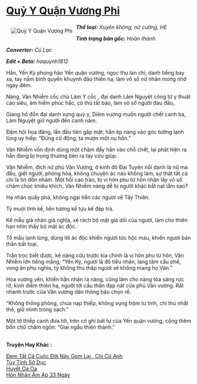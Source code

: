 <a href="https://utruyen.com/quy-y-quan-vuong-phi/6721/" title="Quỷ Y Quận Vương Phi​"><h1>Quỷ Y Quận Vương Phi​</h1></a><div style="display:table"><img align="right" style="float: left; padding: 10px;" src="https://utruyen.com/images/story/200x260/quy-y-quan-vuong-phi.jpg" alt="Quỷ Y Quận Vương Phi​"><b><i>Thể loại:</i></b><i> Xuyên không</i><i>, </i><i>nữ cường, HE</i><p></p><b><i>Tình trạng bản gốc:</i></b><i> </i><i>Hoàn thành</i><p></p><b><i>Converter:</i></b><i> </i><i>Củ Lạc</i><p></p><b><i>Edit + Beta:</i></b><i> </i><i>haquynh1812<p></p></i><p></p>Hắn, Yến Kỳ phong hào Yến quận vương, ngọc thụ lan chi, danh tiếng bay xa, tay nắm binh quyền khuynh đảo thiên hạ, làm vô số nữ nhân mong nhớ ngày đêm.<p></p>Nàng, Vân Nhiễm cốc chủ Lãm Y cốc , đại danh Lãm Nguyệt công tử y thuật cao siêu, âm hiểm phúc hắc, có thù tất báo, làm vô số người đau đầu,.<p></p>Giang hồ đồn đại danh xưng quỷ y, Diêm vương muốn người chết canh ba, Lãm Nguyệt giữ người đến canh năm.<p></p>Đêm hội hoa đăng, lần đầu tiên găp mặt, hắn ép nàng vào góc tường lạnh lùng uy hiếp: “Đừng cử động, ta mượn một nụ hôn.”<p></p>Vân Nhiễm vốn định dùng một châm đẩy hắn vào chỗ chết, lại phát hiện ra hắn đang bị trọng thương bèn ra tay cứu giúp.<p></p>Vân Nhiễm, đích nữ phủ Vân Vương, ở kinh đô Đại Tuyên nổi danh là nữ ma đầu, giết người, phóng hỏa, không chuyện ác nào không làm, sự thật tất cả chỉ là tin đồn nhảm. Một hồi cao trào, bị vị hôn phu từ hôn nhận lấy vô số châm chọc khiêu khích, Vân Nhiễm nàng dễ bị người khác bắt nạt lắm sao?<p></p>Hạ nhân quấy phá, không ngại tiễn các ngươi về Tây Thiên.<p></p>Tỷ muội tính kế, liền tương kế tựu kế đáp trả.<p></p>Kế mẫu giả nhân giả nghĩa, xé rách bộ mặt giả dối của ngươi, làm cho thiên hạn nhìn thấy bộ mặt ác độc.<p></p>Tổ mẫu lạnh lùng, dùng lời ác độc khiến ngươi tức hộc máu, khiến ngươi bán thân bất toại.<p></p>Trằn trọc biết được, kẻ nàng cứu trước kia chính là vị hôn phu từ hôn, Vân Nhiễm lớn tiếng mắng, “Yến Kỳ, ngươi là đồ tiểu nhân, lang tâm cẩu phế, vong ân phụ nghĩa, tỷ không thu thập ngươi sẽ không mang họ Vân.”<p></p>Hoa vương yến, khiến hắn nhận ra nàng, cũng làm cho nàng tỏa sáng rực rỡ, kinh diễm thiên hạ, người tới cầu thân đạp nát cửa phủ Vân vương. Rất nhanh trước cửa Vân vương dán thông báo chọn rể.<p></p>“Không thông phòng, chưa nạp thiếp, không vụng trộm tư tình, chỉ thú nhất thê, giữ mình trong sạch.”<p></p>Một tờ thiếp canh đưa tới, trên có ghi bát tự của Yến quận vương, cộng thêm bốn chữ châm ngôn: “Giai ngẫu thiên thành.”</div><p><br><b>Truyện Hay Khác :</b></p><a href="https://utruyen.com/dem-tat-ca-cuoc-doi-nay-gom-lai-chi-co-anh/19528/" alt="Đem Tất Cả Cuộc Đời Này Gom Lại , Chỉ Có Anh">Đem Tất Cả Cuộc Đời Này Gom Lại , Chỉ Có Anh</a><br/><a href="https://github.com/quanluxury/ngontinhhot/tree/master/truyenhay/18906/" alt="Tùy Tình Sở Dục">Tùy Tình Sở Dục</a><br/><a href="https://dammyh.wordpress.com/2019/11/07/huyet-oa-oa/" alt="Huyết Oa Oa">Huyết Oa Oa</a><br/><a href="https://www.flickr.com/photos/184340401@N07/48770094291/" alt="Hôn Nhân Ấm Áp 33 Ngày">Hôn Nhân Ấm Áp 33 Ngày</a><br/>